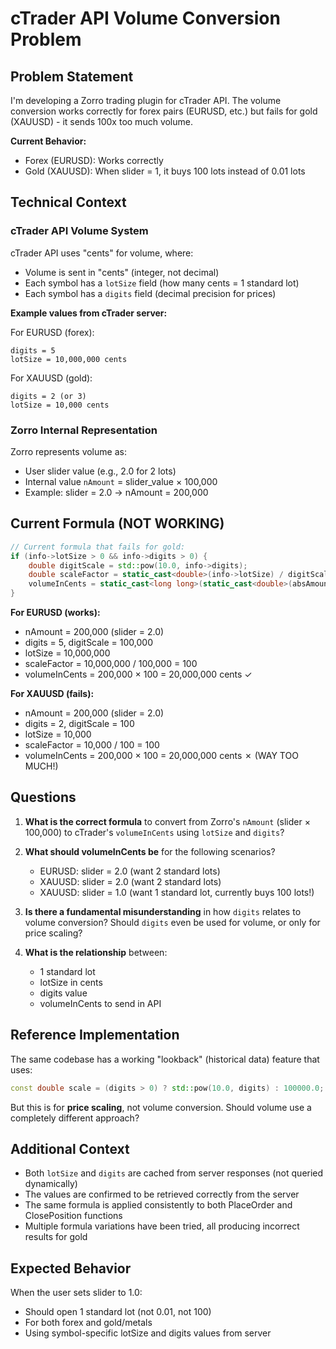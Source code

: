 # cTrader API Volume Conversion Problem

## Problem Statement

I'm developing a Zorro trading plugin for cTrader API. The volume conversion works correctly for forex pairs (EURUSD, etc.) but fails for gold (XAUUSD) - it sends 100x too much volume.

**Current Behavior:**
- Forex (EURUSD): Works correctly
- Gold (XAUUSD): When slider = 1, it buys 100 lots instead of 0.01 lots

## Technical Context

### cTrader API Volume System

cTrader API uses "cents" for volume, where:
- Volume is sent in "cents" (integer, not decimal)
- Each symbol has a `lotSize` field (how many cents = 1 standard lot)
- Each symbol has a `digits` field (decimal precision for prices)

**Example values from cTrader server:**

For EURUSD (forex):
```
digits = 5
lotSize = 10,000,000 cents
```

For XAUUSD (gold):
```
digits = 2 (or 3)
lotSize = 10,000 cents
```

### Zorro Internal Representation

Zorro represents volume as:
- User slider value (e.g., 2.0 for 2 lots)
- Internal value `nAmount` = slider_value × 100,000
- Example: slider = 2.0 → nAmount = 200,000

## Current Formula (NOT WORKING)

```cpp
// Current formula that fails for gold:
if (info->lotSize > 0 && info->digits > 0) {
    double digitScale = std::pow(10.0, info->digits);
    double scaleFactor = static_cast<double>(info->lotSize) / digitScale;
    volumeInCents = static_cast<long long>(static_cast<double>(absAmount) * scaleFactor);
}
```

**For EURUSD (works):**
- nAmount = 200,000 (slider = 2.0)
- digits = 5, digitScale = 100,000
- lotSize = 10,000,000
- scaleFactor = 10,000,000 / 100,000 = 100
- volumeInCents = 200,000 × 100 = 20,000,000 cents ✓

**For XAUUSD (fails):**
- nAmount = 200,000 (slider = 2.0)
- digits = 2, digitScale = 100
- lotSize = 10,000
- scaleFactor = 10,000 / 100 = 100
- volumeInCents = 200,000 × 100 = 20,000,000 cents ✗ (WAY TOO MUCH!)

## Questions

1. **What is the correct formula** to convert from Zorro's `nAmount` (slider × 100,000) to cTrader's `volumeInCents` using `lotSize` and `digits`?

2. **What should volumeInCents be** for the following scenarios?
   - EURUSD: slider = 2.0 (want 2 standard lots)
   - XAUUSD: slider = 2.0 (want 2 standard lots)
   - XAUUSD: slider = 1.0 (want 1 standard lot, currently buys 100 lots!)

3. **Is there a fundamental misunderstanding** in how `digits` relates to volume conversion? Should `digits` even be used for volume, or only for price scaling?

4. **What is the relationship** between:
   - 1 standard lot
   - lotSize in cents
   - digits value
   - volumeInCents to send in API

## Reference Implementation

The same codebase has a working "lookback" (historical data) feature that uses:
```cpp
const double scale = (digits > 0) ? std::pow(10.0, digits) : 100000.0;
```

But this is for **price scaling**, not volume conversion. Should volume use a completely different approach?

## Additional Context

- Both `lotSize` and `digits` are cached from server responses (not queried dynamically)
- The values are confirmed to be retrieved correctly from the server
- The same formula is applied consistently to both PlaceOrder and ClosePosition functions
- Multiple formula variations have been tried, all producing incorrect results for gold

## Expected Behavior

When the user sets slider to 1.0:
- Should open 1 standard lot (not 0.01, not 100)
- For both forex and gold/metals
- Using symbol-specific lotSize and digits values from server

